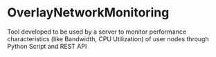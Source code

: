# OverlayNetworkMonitoring
Tool developed to be used by a server to monitor performance characteristics (like Bandwidth, CPU Utilization) of user nodes through Python Script and REST API
